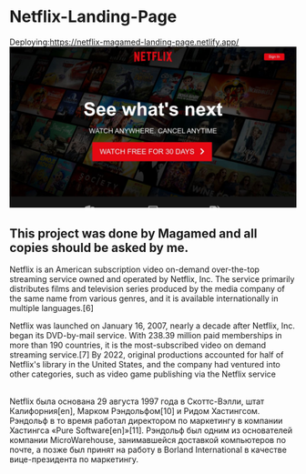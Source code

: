 # Netflix-Landing-Page

Deploying:https://netflix-magamed-landing-page.netlify.app/
![Netflix POst BAnner](https://github.com/AndyMagwayer/Netflix-Landing-Page/blob/main/yWPONg-1280.jpg)
## This project was done by Magamed and all copies should be asked by me.
Netflix is an American subscription video on-demand over-the-top streaming service owned and operated by Netflix, Inc. The service primarily distributes films and television series produced by the media company of the same name from various genres, and it is available internationally in multiple languages.[6]

Netflix was launched on January 16, 2007, nearly a decade after Netflix, Inc. began its DVD-by-mail service. With 238.39 million paid memberships in more than 190 countries, it is the most-subscribed video on demand streaming service.[7] By 2022, original productions accounted for half of Netflix's library in the United States, and the company had ventured into other categories, such as video game publishing via the Netflix service

<br>
Netflix была основана 29 августа 1997 года в Скоттс-Вэлли, штат Калифорния[en], Марком Рэндольфом[10] и Ридом Хастингсом. Рэндольф в то время работал директором по маркетингу в компании Хастингса «Pure Software[en]»[11]. Рэндольф был одним из основателей компании MicroWarehouse, занимавшейся доставкой компьютеров по почте, а позже был принят на работу в Borland International в качестве вице-президента по маркетингу.
